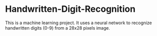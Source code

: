# Handwritten-Digit-Recognition

This is a machine learning project. It uses a neural network to recognize handwritten digits (0-9) from a 28x28 pixels image.
